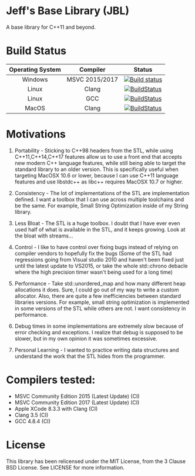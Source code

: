 # Jeff's Base Library (JBL)
A base library for C++11 and beyond.

# Build Status

| Operating System | Compiler       | Status |
| :--------------: | :------------: | :----: |
| Windows          | MSVC 2015/2017 | [![Build status](https://ci.appveyor.com/api/projects/status/fn7iurg6s0trra3d?svg=true)](https://ci.appveyor.com/project/JeffProgrammer/jbl) |
| Linux            | Clang          | [![BuildStatus](https://travis-matrix-badges.herokuapp.com/repos/JeffProgrammer/jbl/branches/master/1)](https://travis-ci.org/JeffProgrammer/jbl) |
| Linux            | GCC            | [![BuildStatus](https://travis-matrix-badges.herokuapp.com/repos/JeffProgrammer/jbl/branches/master/2)](https://travis-ci.org/JeffProgrammer/jbl) |
| MacOS            | Clang          | [![BuildStatus](https://travis-matrix-badges.herokuapp.com/repos/JeffProgrammer/jbl/branches/master/3)](https://travis-ci.org/JeffProgrammer/jbl) |

# Motivations
1) Portability - Sticking to C++98 headers from the STL, while using C++11,C++14,C++17 features allow us to use a front end that accepts new modern C++ language features, while still being able to target the standard library to an older version. This is specifically useful when targeting MacOSX 10.6 or lower, because I can use C++11 language features and use libstdc++ as libc++ requires MacOSX 10.7 or higher.

2) Consistency - The lot of implementations of the STL are implementation defined. I want a toolbox that I can use across multiple toolchains and be the same. For example, Small String Optimization inside of my String library.

3) Less Bloat - The STL is a huge toolbox. I doubt that I have ever even used half of what is available in the STL, and it keeps growing. Look at the bloat with streams...

4) Control - I like to have control over fixing bugs instead of relying on compiler vendors to hopefully fix the bugs (Some of the STL had regressions going from Visual studio 2010 and haven't been fixed just until the latest update to VS2015, or take the whole std::chrono debacle where the high precision timer wasn't being used for a long time)

5) Performance - Take std::unordered_map and how many different heap allocations it does. Sure, I could go out of my way to write a custom allocator. Also, there are quite a few inefficiencies between standard libraries versions. For example, small string optimization is implemented in some versions of the STL while others are not. I want consistency in performance.

6) Debug times in some implementations are extremely slow because of error checking and exceptions. I realize that debug is supposed to be slower, but in my own opinion it was sometimes excessive.

7) Personal Learning - I wanted to practice writing data structures and understand the work that the STL hides from the programmer.

# Compilers tested:

* MSVC Community Edition 2015 (Latest Update) (CI)
* MSVC Community Edition 2017 (Latest Update) (CI)
* Apple XCode 8.3.3 with Clang (CI)
* Clang 3.5 (CI)
* GCC 4.8.4 (CI)

# License
This library has been relicensed under the MIT License, from the 3 Clause BSD License. See LICENSE for more information.